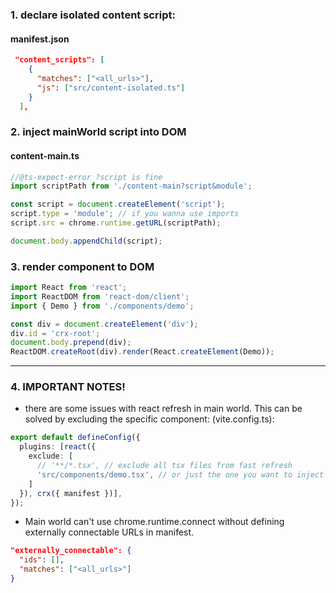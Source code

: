 ### 1. declare isolated content script:

#### manifest.json
```json
 "content_scripts": [
    {
      "matches": ["<all_urls>"],
      "js": ["src/content-isolated.ts"]
    }
  ],
```
### 2. inject mainWorld script into DOM 
#### content-main.ts
```typescript
//@ts-expect-error ?script is fine
import scriptPath from './content-main?script&module';

const script = document.createElement('script');
script.type = 'module'; // if you wanna use imports
script.src = chrome.runtime.getURL(scriptPath);

document.body.appendChild(script);
```

### 3. render component to DOM
```typescript
import React from 'react';
import ReactDOM from 'react-dom/client';
import { Demo } from './components/demo';

const div = document.createElement('div');
div.id = 'crx-root';
document.body.prepend(div);
ReactDOM.createRoot(div).render(React.createElement(Demo));
```


---

### 4. IMPORTANT NOTES!
- there are some issues with react refresh in main world. This can be solved by excluding the specific component: (vite.config.ts):
```typescript
export default defineConfig({
  plugins: [react({
    exclude: [
      // '**/*.tsx', // exclude all tsx files from fast refresh
      'src/components/demo.tsx', // or just the one you want to inject in main world
    ]
  }), crx({ manifest })],
});

```

- Main world can't use chrome.runtime.connect without defining externally connectable URLs in manifest.

```json
"externally_connectable": {
  "ids": [],
  "matches": ["<all_urls>"]
}
```
